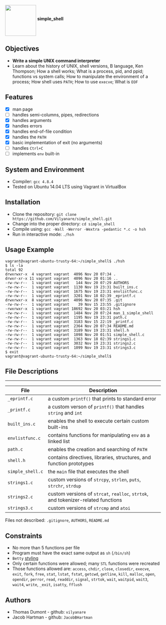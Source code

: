 <a href="url"><img src="https://c.pxhere.com/photos/f3/90/peanuts_nuts_snack_nutrition_healthy_nibble_decoration_close-842313.jpg!d" align="middle" width="100" height="100"></a>  __simple_shell__

## Objectives
  * __Write a simple UNIX command interpreter__
  * Learn about the history of UNIX, shell versions, B language, Ken Thompson; How a shell works; What is a process, pid, and ppid; functions vs system calls; How to manipulate the environment of a process; How shell uses `PATH`; How to use `execve`; What is `EOF`

## Features
- [X] man page
- [ ] handles semi-columns, pipes, redirections
- [X] handles arguments
- [X] handles errors
- [X] handles end-of-file condition
- [X] handles the `PATH`
- [X] basic implementation of exit (no arguments)
- [ ] handles `Ctrl+C`
- [ ] implements `env` built-in

## System and Environment
  * Compiler: `gcc 4.8.4`
  * Tested on Ubuntu 14.04 LTS using Vagrant in VirtualBox

## Installation
  * Clone the repository: `git clone https://github.com/Vilyanare/simple_shell.git`
  * Change into the proper directory: `cd simple_shell`
  * Compile using: `gcc -Wall -Werror -Wextra -pedantic *.c -o hsh`
  * Run in interactive mode: `./hsh`

## Usage Example
```
vagrant@vagrant-ubuntu-trusty-64:~/simple_shell$ ./hsh
$ ls -la
total 92
drwxrwxr-x  4 vagrant vagrant  4096 Nov 20 07:34 .
drwxr-xr-x 11 vagrant vagrant  4096 Nov 20 01:16 ..
-rw-rw-r--  1 vagrant vagrant   144 Nov 20 07:29 AUTHORS
-rw-rw-r--  1 vagrant vagrant  1130 Nov 19 23:31 built_ins.c
-rw-rw-r--  1 vagrant vagrant  1675 Nov 19 23:31 envlistfunc.c
-rw-rw-r--  1 vagrant vagrant  3201 Nov 18 02:39 _eprintf.c
drwxrwxr-x  8 vagrant vagrant  4096 Nov 20 07:35 .git
-rw-rw-r--  1 vagrant vagrant    39 Nov 15 23:55 .gitignore
-rwxrwxr-x  1 vagrant vagrant 18692 Nov 20 03:21 hsh
-rw-rw-r--  1 vagrant vagrant  1484 Nov 20 07:24 man_1_simple_shell
-rw-rw-r--  1 vagrant vagrant  1195 Nov 19 23:31 path.c
-rw-rw-r--  1 vagrant vagrant  3183 Nov 15 22:19 _printf.c
-rw-rw-r--  1 vagrant vagrant  2364 Nov 20 07:34 README.md
-rw-rw-r--  1 vagrant vagrant  3189 Nov 19 23:31 shell.h
-rw-rw-r--  1 vagrant vagrant  1098 Nov 20 01:51 simple_shell.c
-rw-rw-r--  1 vagrant vagrant  1363 Nov 18 02:39 strings1.c
-rw-rw-r--  1 vagrant vagrant  3032 Nov 19 23:31 strings2.c
-rw-rw-r--  1 vagrant vagrant  1099 Nov 19 23:31 strings3.c
$ exit
vagrant@vagrant-ubuntu-trusty-64:~/simple_shell$
```

## File Descriptions
---
File | Description
--- | ---
`_eprintf.c` | a custom `printf()` that prints to standard error
`_printf.c` | a custom verson of `printf()` that handles `string` and `int`
`built_ins.c` | enables the shell to execute certain custom built-ins
`envlistfunc.c` | contains functions for manipulating `env` as a linked list
`path.c` | enables the creation and searching of `PATH`
`shell.h` | contains directives, libraries, structures, and function prototypes
`simple_shell.c` | the `main` file that executes the shell
`strings1.c` | custom versions of `strcpy`, `strlen`, `puts`, `strchr`, `strdup`
`strings2.c` | custom versions of `strcat`, `realloc`, `strtok`, and tokenizer-related functions
`strings3.c` | custom versions of `strcmp` and `atoi`
Files not described: `.gitignore`, `AUTHORS`, `README.md`

## Constraints
  * No more than 5 functions per file
  * Program must have the exact same output as `sh` (`/bin/sh`)
  * `Betty` [styling](https://github.com/holbertonschool/Betty/wiki)
  * Only certain functions were allowed; many `STL` functions were recreated
  * Those functions allowed are: `access`, `chdir`, `close`, `closedir`, `execve`, `exit`, `fork`, `free`, `stat`, `lstat`, `fstat`, `getcwd`, `getline`, `kill`, `malloc`, `open`, `opendir`, `perror`, `read`, `readdir`, `signal`, `strtok`, `wait`, `waitpid`, `wait3`, `wait4`, `write`, `_exit`, `isatty`, `fflush`

## Authors
  * Thomas Dumont - github: `vilyanare`
  * Jacob Hartman - github: `JacobBHartman`
